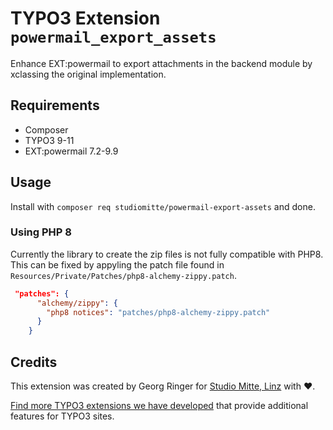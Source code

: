 # TYPO3 Extension `powermail_export_assets`

Enhance EXT:powermail to export attachments in the backend module by xclassing the original implementation.

## Requirements

- Composer
- TYPO3 9-11
- EXT:powermail 7.2-9.9

## Usage

Install with `composer req studiomitte/powermail-export-assets` and done.

### Using PHP 8

Currently the library to create the zip files is not fully compatible with PHP8. 
This can be fixed by appyling the patch file found in `Resources/Private/Patches/php8-alchemy-zippy.patch`.

```json
 "patches": {
      "alchemy/zippy": {
        "php8 notices": "patches/php8-alchemy-zippy.patch"
      }
    }
```


## Credits

This extension was created by Georg Ringer for [Studio Mitte, Linz](https://studiomitte.com) with ♥.

[Find more TYPO3 extensions we have developed](https://www.studiomitte.com/loesungen/typo3) that provide additional features for TYPO3 sites. 

